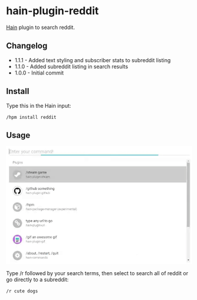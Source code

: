 # hain-plugin-reddit
[Hain](https://github.com/appetizermonster/hain) plugin to search reddit.

## Changelog

- 1.1.1 - Added text styling and subscriber stats to subreddit listing
- 1.1.0 - Added subreddit listing in search results
- 1.0.0 - Initial commit

## Install

Type this in the Hain input:
```
/hpm install reddit
```

## Usage

![Reddit plugin example](hain-plugin-reddit-ex.gif)

Type /r followed by your search terms, then  select to search all of reddit or go directly to a subreddit:
```
/r cute dogs
```
